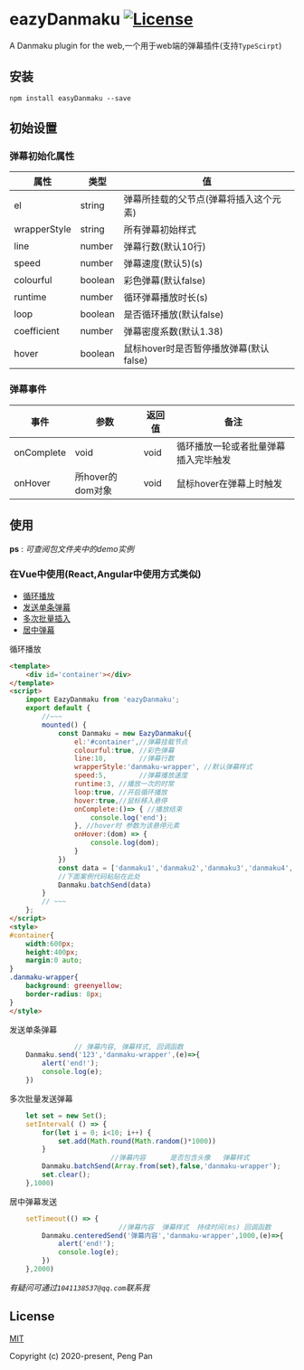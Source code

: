 # eazyDanmaku <a href="https://www.npmjs.com/package/eazyDanmaku"><img src="https://img.shields.io/npm/l/vue.svg?sanitize=true" alt="License"></a>


A Danmaku plugin for the web,一个用于web端的弹幕插件(支持``TypeScirpt``)

## 安装

``npm install easyDanmaku --save``

## 初始设置
### 弹幕初始化属性

|    属性           |       类型       |        值                            | 
| ---               |       ---       |       ---                             |
|  el               |      string     |  弹幕所挂载的父节点(弹幕将插入这个元素) |
|  wrapperStyle     |      string     |  所有弹幕初始样式                      |
|  line             |      number     |  弹幕行数(默认10行)                    |
|  speed            |      number     |  弹幕速度(默认5)(s)                    |
|  colourful        |      boolean    |  彩色弹幕(默认false)                   |
|  runtime          |      number     |  循环弹幕播放时长(s)                   |
|  loop             |      boolean    |  是否循环播放(默认false)               |
|  coefficient      |      number     |  弹幕密度系数(默认1.38)                |
|  hover            |      boolean    |  鼠标hover时是否暂停播放弹幕(默认false) |

### 弹幕事件

|    事件           |       参数                |        返回值     | 备注 |
| ---               |       ---                |       ---         | --- |
|   onComplete      |      void                 |     void          | 循环播放一轮或者批量弹幕插入完毕触发 |
|   onHover         |     所hover的dom对象  |      void         | 鼠标hover在弹幕上时触发  |
## 使用
**ps** : *可查阅包文件夹中的demo实例*
### 在Vue中使用(React,Angular中使用方式类似)
- [循环播放](#loop)
- [发送单条弹幕](#sendasingle)
- [多次批量插入](#batchsend)
- [居中弹幕](#centeredsend)

<p id="loop">循环播放</p>

```html
<template>
    <div id='container'></div>
</template>
<script>
    import EazyDanmaku from 'eazyDanmaku';
    export default {
        //~~~
        mounted() {
            const Danmaku = new EazyDanmaku({
                el:'#container',//弹幕挂载节点
                colourful:true, //彩色弹幕
                line:10,        //弹幕行数
                wrapperStyle:'danmaku-wrapper', //默认弹幕样式
                speed:5,        //弹幕播放速度
                runtime:3, //播放一次的时常
                loop:true, //开启循环播放
                hover:true,//鼠标移入悬停
                onComplete:()=> { //播放结束
                    console.log('end');
                }, //hover时 参数为该悬停元素
                onHover:(dom) => {
                    console.log(dom);
                }
            })
            const data = ['danmaku1','danmaku2','danmaku3','danmaku4','danmaku5','danmaku6']
            //下面案例代码粘贴在此处
            Danmaku.batchSend(data)
        }
        // ~~~
    };
</script>
<style>
#container{
    width:600px;
    height:400px;
    margin:0 auto;
}
.danmaku-wrapper{
    background: greenyellow;
    border-radius: 8px;
}
</style>
```


<p id="sendasingle">发送单条弹幕</p>

```javascript
                // 弹幕内容, 弹幕样式, 回调函数
    Danmaku.send('123','danmaku-wrapper',(e)=>{
        alert('end!');
        console.log(e);
    })

```

<p id="batchsend">多次批量发送弹幕</p>

```javascript
    let set = new Set();
    setInterval( () => {
        for(let i = 0; i<10; i++) {
            set.add(Math.round(Math.random()*1000))
        }
                         //弹幕内容      是否包含头像   弹幕样式 
        Danmaku.batchSend(Array.from(set),false,'danmaku-wrapper');
        set.clear();
    },1000)

```

<p id="centeredsend">居中弹幕发送</p>

```javascript
    setTimeout(() => {
                           //弹幕内容  弹幕样式  持续时间(ms) 回调函数
        Danmaku.centeredSend('弹幕内容','danmaku-wrapper',1000,(e)=>{
            alert('end!');
            console.log(e);
        })
    },2000)

```

*有疑问可通过``1041138537@qq.com``联系我*
## License

[MIT](http://opensource.org/licenses/MIT)

Copyright (c) 2020-present, Peng Pan